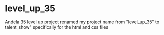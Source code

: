 # level_up_35
Andela 35 level up project
renamed my project name from "level_up_35" to talent_show" specifically for the html and css files
